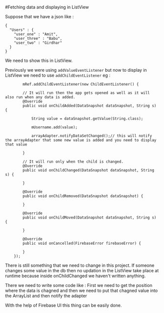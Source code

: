 #Fetching data and displaying in ListView

Suppose that we have a json like :

    {
      "Users" : {
        "user_one" : "Amit",
        "user_three" : "Babu",
        "user_two" : "Girdhar"
      }
    }

We need to show this in ListView.

Previously we were using `addValueEventListener` but now to display in ListView we need to use `addChildEventListener` eg :

            mRef.addChildEventListener(new ChildEventListener() {

            // It will run then the app gets opened as well as it will also run when any data is added.
            @Override
            public void onChildAdded(DataSnapshot dataSnapshot, String s) {

                String value = dataSnapshot.getValue(String.class);

                mUsername.add(value);

                arrayAdapter.notifyDataSetChanged();// this will notify the arrayAdapter that some new value is added and you need to display that value

            }

            // It will run only when the child is changed.
            @Override
            public void onChildChanged(DataSnapshot dataSnapshot, String s) {

            }

            @Override
            public void onChildRemoved(DataSnapshot dataSnapshot) {

            }

            @Override
            public void onChildMoved(DataSnapshot dataSnapshot, String s) {

            }

            @Override
            public void onCancelled(FirebaseError firebaseError) {

            }
        });

There is still something that we need to change in this project. If someone changes some value in the db then no updation in the ListView take place at runtime because inside onChildChanged we haven't written anything.

There we need to write some code like : First we need to get the position where the data is chagned and then we need to put that chagned value into the ArrayList and then notify the adapter

With the help of Firebase UI this thing can be easily done.
